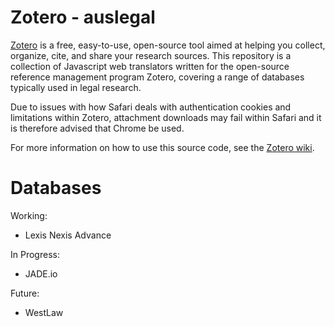 # Zotero - auslegal

[Zotero](https://www.zotero.org/) is a free, easy-to-use, open-source tool aimed at helping you collect, organize, cite, and share your research sources. 
This repository is a collection of Javascript web translators written for the open-source reference management program Zotero, covering a range of databases typically used in legal research. 

Due to issues with how Safari deals with authentication cookies and limitations within Zotero, attachment downloads may fail within Safari and it is therefore advised that Chrome be used. 

For more information on how to use this source code, see the [Zotero wiki](https://www.zotero.org/support/dev/source_code).

# Databases
Working:
- Lexis Nexis Advance

In Progress:
- JADE.io

Future:
- WestLaw


